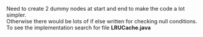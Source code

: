Need to create 2 dummy nodes at start and end to make the code a lot simpler. <br>
Otherwise there would be lots of if else written for checking null conditions. <br>
To see the implementation search for file **LRUCache.java**
